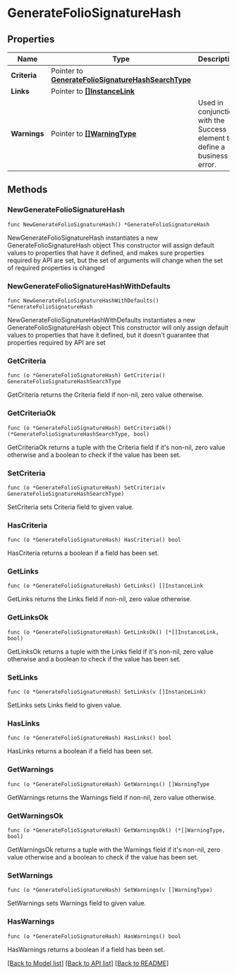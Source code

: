 # GenerateFolioSignatureHash

## Properties

Name | Type | Description | Notes
------------ | ------------- | ------------- | -------------
**Criteria** | Pointer to [**GenerateFolioSignatureHashSearchType**](GenerateFolioSignatureHashSearchType.md) |  | [optional] 
**Links** | Pointer to [**[]InstanceLink**](InstanceLink.md) |  | [optional] 
**Warnings** | Pointer to [**[]WarningType**](WarningType.md) | Used in conjunction with the Success element to define a business error. | [optional] 

## Methods

### NewGenerateFolioSignatureHash

`func NewGenerateFolioSignatureHash() *GenerateFolioSignatureHash`

NewGenerateFolioSignatureHash instantiates a new GenerateFolioSignatureHash object
This constructor will assign default values to properties that have it defined,
and makes sure properties required by API are set, but the set of arguments
will change when the set of required properties is changed

### NewGenerateFolioSignatureHashWithDefaults

`func NewGenerateFolioSignatureHashWithDefaults() *GenerateFolioSignatureHash`

NewGenerateFolioSignatureHashWithDefaults instantiates a new GenerateFolioSignatureHash object
This constructor will only assign default values to properties that have it defined,
but it doesn't guarantee that properties required by API are set

### GetCriteria

`func (o *GenerateFolioSignatureHash) GetCriteria() GenerateFolioSignatureHashSearchType`

GetCriteria returns the Criteria field if non-nil, zero value otherwise.

### GetCriteriaOk

`func (o *GenerateFolioSignatureHash) GetCriteriaOk() (*GenerateFolioSignatureHashSearchType, bool)`

GetCriteriaOk returns a tuple with the Criteria field if it's non-nil, zero value otherwise
and a boolean to check if the value has been set.

### SetCriteria

`func (o *GenerateFolioSignatureHash) SetCriteria(v GenerateFolioSignatureHashSearchType)`

SetCriteria sets Criteria field to given value.

### HasCriteria

`func (o *GenerateFolioSignatureHash) HasCriteria() bool`

HasCriteria returns a boolean if a field has been set.

### GetLinks

`func (o *GenerateFolioSignatureHash) GetLinks() []InstanceLink`

GetLinks returns the Links field if non-nil, zero value otherwise.

### GetLinksOk

`func (o *GenerateFolioSignatureHash) GetLinksOk() (*[]InstanceLink, bool)`

GetLinksOk returns a tuple with the Links field if it's non-nil, zero value otherwise
and a boolean to check if the value has been set.

### SetLinks

`func (o *GenerateFolioSignatureHash) SetLinks(v []InstanceLink)`

SetLinks sets Links field to given value.

### HasLinks

`func (o *GenerateFolioSignatureHash) HasLinks() bool`

HasLinks returns a boolean if a field has been set.

### GetWarnings

`func (o *GenerateFolioSignatureHash) GetWarnings() []WarningType`

GetWarnings returns the Warnings field if non-nil, zero value otherwise.

### GetWarningsOk

`func (o *GenerateFolioSignatureHash) GetWarningsOk() (*[]WarningType, bool)`

GetWarningsOk returns a tuple with the Warnings field if it's non-nil, zero value otherwise
and a boolean to check if the value has been set.

### SetWarnings

`func (o *GenerateFolioSignatureHash) SetWarnings(v []WarningType)`

SetWarnings sets Warnings field to given value.

### HasWarnings

`func (o *GenerateFolioSignatureHash) HasWarnings() bool`

HasWarnings returns a boolean if a field has been set.


[[Back to Model list]](../README.md#documentation-for-models) [[Back to API list]](../README.md#documentation-for-api-endpoints) [[Back to README]](../README.md)


